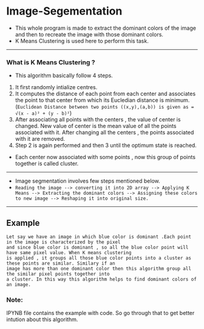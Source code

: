 # Image-Segementation
* This whole program is made to extract the dominant colors of the image and then to recreate the image with those dominant colors.
* K Means Clustering is used here to perform this task.
---
### What is K Means Clustering ?
* This algorithm basically follow 4 steps.
1.  It first randomly intialize centres.
2.  It computes the distance of each point from each center and associates the point to that center from which its Eucledian distance is minimum. (```Euclidean Distance between two points ((x,y),(a,b)) is given as = √(x - a)² + (y - b)²```)
3.  After associating all points with the centers , the value of center is changed. New value of center is the mean value of all the points associated with it. After changing all the centers , the points associated with it are removed.
4.  Step 2 is again performed and then 3 until the optimum state is reached. 
* Each center now associated with some points , now this group of points together is called cluster.
---
* Image segmentation involves few steps mentioned below.
* ``` Reading the image --> converting it into 2D array --> Applying K Means --> Extracting the dominant colors --> Assigning these colors to new image --> Reshaping it into original size. ``` 
---
## Example
``` 
Let say we have an image in which blue color is dominant .Each point in the image is characterized by the pixel  
and since blue color is dominant , so all the blue color point will have same pixel value. When K means clustering   
is applied , it groups all those blue color points into a cluster as these points are similar. Similary if an   
image has more than one dominant color then this algorithm group all the similar pixel points together into   
a cluster. In this way this algorithm helps to find dominant colors of an image. 
```

### Note:
IPYNB file contains the example with code.  So go through that to get better intution about this algorithm.
